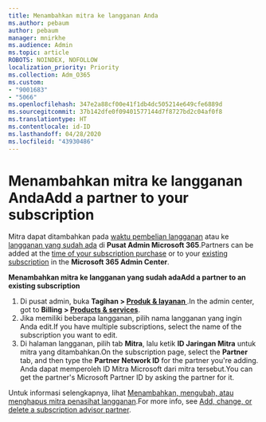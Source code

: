 ```yaml
---
title: Menambahkan mitra ke langganan Anda
ms.author: pebaum
author: pebaum
manager: mnirkhe
ms.audience: Admin
ms.topic: article
ROBOTS: NOINDEX, NOFOLLOW
localization_priority: Priority
ms.collection: Adm_O365
ms.custom:
- "9001683"
- "5066"
ms.openlocfilehash: 347e2a88cf00e41f1db4dc505214e649cfe6889d
ms.sourcegitcommit: 37b142dfe0f09401577144d7f8727bd2c04af0f8
ms.translationtype: HT
ms.contentlocale: id-ID
ms.lasthandoff: 04/28/2020
ms.locfileid: "43930486"
---
```

# <a name="add-a-partner-to-your-subscription"></a><span data-ttu-id="778d2-102">Menambahkan mitra ke langganan Anda</span><span class="sxs-lookup"><span data-stu-id="778d2-102">Add a partner to your subscription</span></span>

<span data-ttu-id="778d2-103">Mitra dapat ditambahkan pada [waktu pembelian langganan](https://docs.microsoft.com/microsoft-365/admin/misc/add-partner?view=o365-worldwide#add-a-partner-at-the-time-of-purchase) atau ke [langganan yang sudah ada](https://docs.microsoft.com/microsoft-365/admin/misc/add-partner?view=o365-worldwide#add-a-partner-to-an-existing-subscription) di **Pusat Admin Microsoft 365**.</span><span class="sxs-lookup"><span data-stu-id="778d2-103">Partners can be added at the [time of your subscription purchase](https://docs.microsoft.com/microsoft-365/admin/misc/add-partner?view=o365-worldwide#add-a-partner-at-the-time-of-purchase) or to your [existing subscription](https://docs.microsoft.com/microsoft-365/admin/misc/add-partner?view=o365-worldwide#add-a-partner-to-an-existing-subscription) in the **Microsoft 365 Admin Center**.</span></span>

<span data-ttu-id="778d2-104">**Menambahkan mitra ke langganan yang sudah ada**</span><span class="sxs-lookup"><span data-stu-id="778d2-104">**Add a partner to an existing subscription**</span></span>

1. <span data-ttu-id="778d2-105">Di pusat admin, buka **Tagihan > [Produk & layanan ](https://go.microsoft.com/fwlink/p/?linkid=842054)**.</span><span class="sxs-lookup"><span data-stu-id="778d2-105">In the admin center, got to **Billing > [Products & services](https://go.microsoft.com/fwlink/p/?linkid=842054)**.</span></span> 
2. <span data-ttu-id="778d2-106">Jika memiliki beberapa langganan, pilih nama langganan yang ingin Anda edit.</span><span class="sxs-lookup"><span data-stu-id="778d2-106">If you have multiple subscriptions, select the name of the subscription you want to edit.</span></span> 
3. <span data-ttu-id="778d2-107">Di halaman langganan, pilih tab **Mitra**, lalu ketik **ID Jaringan Mitra** untuk mitra yang ditambahkan.</span><span class="sxs-lookup"><span data-stu-id="778d2-107">On the subscription page, select the **Partner** tab, and then type the **Partner Network ID** for the partner you're adding.</span></span> <span data-ttu-id="778d2-108">Anda dapat memperoleh ID Mitra Microsoft dari mitra tersebut.</span><span class="sxs-lookup"><span data-stu-id="778d2-108">You can get the partner's Microsoft Partner ID by asking the partner for it.</span></span> 

<span data-ttu-id="778d2-109">Untuk informasi selengkapnya, lihat [Menambahkan, mengubah, atau menghapus mitra penasihat langganan](https://docs.microsoft.com/microsoft-365/admin/misc/add-partner).</span><span class="sxs-lookup"><span data-stu-id="778d2-109">For more info, see [Add, change, or delete a subscription advisor partner](https://docs.microsoft.com/microsoft-365/admin/misc/add-partner).</span></span> 
